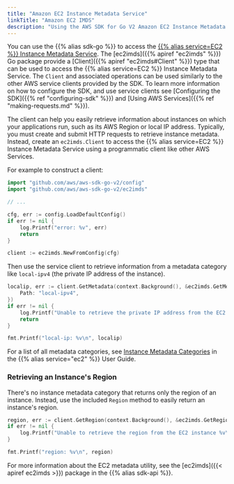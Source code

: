 ```yaml
---
title: "Amazon EC2 Instance Metadata Service"
linkTitle: "Amazon EC2 IMDS"
description: "Using the AWS SDK for Go V2 Amazon EC2 Instance Metadata Service Client"
---
```


You can use the {{% alias sdk-go %}} to access the
[{{% alias service=EC2 %}} Instance Metadata Service](https://docs.aws.amazon.com/AWSEC2/latest/UserGuide/ec2-instance-metadata.html).
The [ec2imds]({{% apiref "ec2imds" %}}) Go package provide a [Client]({{% apiref "ec2imds#Client" %}}) type that can
be used to access the {{% alias service=EC2 %}} Instance Metadata Service. The `Client` and associated operations
can be used similarly to the other AWS service clients provided by the SDK. To learn more information on how to
configure the SDK, and use service clients see [Configuring the SDK]({{% ref "configuring-sdk" %}}) and
[Using AWS Services]({{% ref "making-requests.md" %}}).

The client can help you easily retrieve information about instances on which your applications run, such as its AWS
Region or local IP address. Typically, you must create and submit HTTP requests to retrieve instance metadata. Instead,
create an `ec2imds.Client` to access the {{% alias service=EC2 %}} Instance Metadata Service using a programmatic client
like other AWS Services.

For example to construct a client:
```go
import "github.com/aws/aws-sdk-go-v2/config"
import "github.com/aws/aws-sdk-go-v2/ec2imds"

// ...

cfg, err := config.LoadDefaultConfig()
if err != nil {
	log.Printf("error: %v", err)
	return
}

client := ec2imds.NewFromConfig(cfg)
```

Then use the service client to retrieve information from a metadata category like `local-ipv4`
(the private IP address of the instance).

```go
localip, err := client.GetMetadata(context.Background(), &ec2imds.GetMetadataInput{
	Path: "local-ipv4",
})
if err != nil {
    log.Printf("Unable to retrieve the private IP address from the EC2 instance: %s\n", err)
    return
}

fmt.Printf("local-ip: %v\n", localip)
```

For a list of all metadata categories, see
[Instance Metadata Categories](https://docs.aws.amazon.com/AWSEC2/latest/UserGuide/instancedata-data-categories.html#dynamic-data-categories)
in the {{% alias service="ec2" %}} User Guide.

### Retrieving an Instance's Region

There's no instance metadata category that returns only the region of an
instance. Instead, use the included `Region` method to easily return
an instance's region.

```go
region, err := client.GetRegion(context.Background(), &ec2imds.GetRegionInput{})
if err != nil {
    log.Printf("Unable to retrieve the region from the EC2 instance %v\n", err)
}

fmt.Printf("region: %v\n", region)
```

For more information about the EC2 metadata utility, see the [ec2imds]({{< apiref ec2imds >}}) package in the
{{% alias sdk-api %}}.

